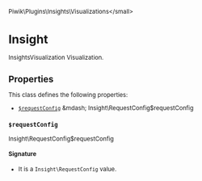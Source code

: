 <small>Piwik\Plugins\Insights\Visualizations\</small>

Insight
=======

InsightsVisualization Visualization.

Properties
----------

This class defines the following properties:

- [`$requestConfig`](#$requestconfig) &mdash; Insight\RequestConfig$requestConfig

<a name="$requestconfig" id="$requestconfig"></a>
<a name="requestConfig" id="requestConfig"></a>
### `$requestConfig`

Insight\RequestConfig$requestConfig

#### Signature

- It is a `Insight\RequestConfig` value.

